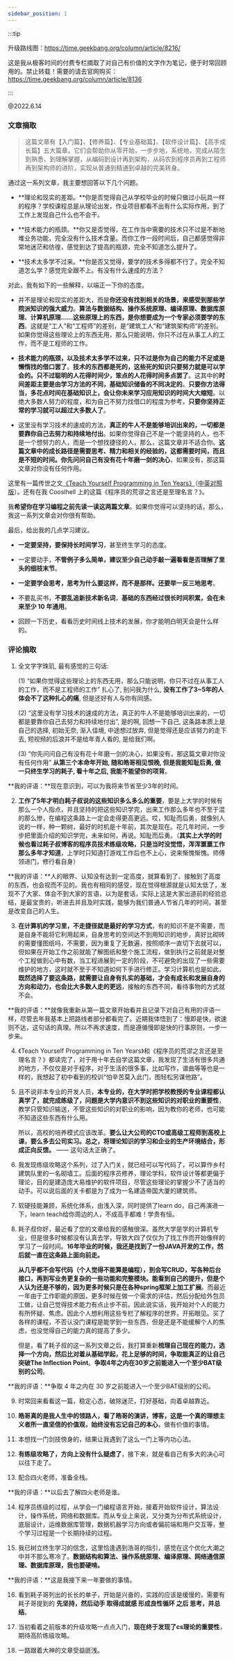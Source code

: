 ```yaml
---
sidebar_position: 1
---
```


:::tip

升级路线图：https://time.geekbang.org/column/article/8216/

这是我从极客时间的付费专栏摘取了对自己有价值的文字作为笔记，便于时常回顾用的。禁止转载！需要的请去官网购买：https://time.geekbang.org/column/article/8136

:::

@2022.6.14


### 文章摘取

> 这篇文章有【入门篇】、【修养篇】、【专业基础篇】、【软件设计篇】、【高手成长篇】五大篇章。它们会帮助你从零开始，一步步地，系统地，完成从陌生到熟悉，到理解掌握，从编码到设计再到架构，从码农到程序员再到工程师再到架构师的进阶，实现从普通到精通到卓越的完美转身。

通过这一系列文章，我主要想回答以下几个问题。

- **理论和现实的差距。**你是否觉得自己从学校毕业的时候只做过小玩具一样的程序？学校课程总是从理论出发，作业项目都看不出有什么实际作用，到了工作上发现自己什么也不会干。

- **技术能力的瓶颈。**你又是否觉得，在工作当中需要的技术只不过是不断地堆业务功能，完全没有什么技术含量。而你工作一段时间后，自己都感觉得非常地迷茫和彷徨，感觉到达了提高的瓶颈，完全不知道怎么提升了。

- **技术太多学不过来。**你是否又觉得，要学的技术多得都不行了，完全不知道怎么学？感觉完全跟不上。有没有什么速成的方法？

对此，我有如下的一些解释，以端正一下你的态度。

- 并不是理论和现实的差距大，而是**你还没有找到相关的场景，来感受到那些学院派知识的强大威力**。**算法与数据结构、操作系统原理、编译原理、数据库原理、计算机原理……这些原理上的东西，是你想要成为一个专家必须要学的东西**。这就是“工人”和“工程师”的差别，是“建筑工人”和“建筑架构师”的差别。如果你觉得这些理论上的东西无用，那么只能说明，你只不过在从事工人的工作，而不是工程师的工作。
  
- **技术能力的瓶颈，以及技术太多学不过来，只不过是你为自己的能力不足或是懒惰找的借口罢了**。**技术的东西都是死的，这些死的知识只要努力就是可以学会的。只不过聪明的人花得时间少，笨点的人花得时间多点罢了**。这其中的**时间差距主要是由学习方法的不同，基础知识储备的不同决定的**。**只要你方法得当，多花点时间在基础知识上，会让你未来学习应用知识的时间大大缩短**。以绝大多数人努力的程度，和为自己不努力找借口的程度为参考，**只要你坚持正常的学习就可以超过大多数人了**。
  
- 这里没有学习技术的速成的方法，**真正的牛人不是能够培训出来的，一切都是要靠你自己去努力和持续地付出**。如果你觉得自己不是一个能坚持的人，也不是一个想努力的人，而是一个想找捷径的人，那么，这篇文章并不适合你。**这篇文章中的成长路径是需要思考、精力和相关的经验的，这都需要时间，而且是不短的时间。你先问问自己有没有花十年磨一剑的决心**，如果没有，那这篇文章对你没有任何作用。

这里有一篇传世之文[《Teach Yourself Programming in Ten Years》](http://norvig.com/21-days.html)（[中英对照版](http://daiyuwen.freeshell.org/gb/misc/21-days-cn.html)）。还有在我 Cooslhell 上的这篇《程序员的荒谬之言还是至理名言？》。

我**希望你在学习编程之前先读一读这两篇文章**。如果你觉得可以坚持的话，那么，我这一系列文章会对你很有帮助。

最后，给出我的几点学习建议。

- **一定要坚持，要保持长时间学习**，甚至终生学习的态度。
  
- 一定要动手，**不管例子多么简单，建议至少自己动手敲一遍看看是否理解了里头的细枝末节**。
  
- **一定要学会思考，思考为什么要这样，而不是那样。还要举一反三地思考**。
  
- 不要乱买书，**不要乱追新技术新名词**，**基础的东西经过很长时间积累，会在未来至少 10 年通用**。

- 回顾一下历史，看看历史时间线上技术的发展，你才能明白明天会是什么样的。

### 评论摘取

1. 全文字字珠玑, 最有感觉的三句话: 
   
    (1) “如果你觉得这些理论上的东西无用，那么只能说明，你只不过在从事工人的工作，而不是工程师的工作” 扎心了, 别问我为什么, **没有工作了3~5年的人体会不了这种扎心的痛**, 但是还好有人与你有同感。

    (2) “这里没有学习技术的速成的方法，真正的牛人不是能够培训出来的，一切都是要靠你自己去努力和持续地付出”, 是的啊, 回想一下自己, 这条路本质上是自己的选择, 初始无奈, 渐入佳境, 中途想过放弃, 但是觉得还是应该努力的走下去, 短视频的后浪并不是给年青人看的, 是给我们啊。

    (3) “你先问问自己有没有花十年磨一剑的决心，如果没有，那这篇文章对你没有任何作用” **从第三个本命年开始, 随和皓哥相见恨晚, 但是我能知耻后勇, 做一只终生学习的耗子, 看十年之后, 我能不能望你的项背**。

**我的评语：**现在意识到，可以为我将来节省至少3年的时间。

2. **工作了5年才明白耗子叔说的这些知识多么多么的重要**，要是上大学的时候有那么一个人指点，并且坚持的把这些知识学完，出来工作那么多年也不至于混的那么惨，在编程这条路上一定会走得更高更远。哎，知耻而后勇，就像别人说的一样，种一颗树，最好的时机是十年前，其次是现在。花几年时间，一步步把里面介绍的知识学完，未来如何，再说。知耻而后勇。（**其实上大学的时候也看过耗子叔博客的程序员技术练级攻略，只是当时没觉悟，浑浑噩噩工作那么多年才知道**，上学时只知道打游戏工作后也不上心，说来惭愧惭愧。师傅领进门，修行看自身）

**我的评语：**人的眼界、认知没有达到一定高度，就算看到了、接触到了高度的东西，也会视而不见的。我也有相同的感受，现在觉得根源就是认知太低了，发现不了大家、体会不到大家的言语，以为是套话，实际上这是大家出道前的经验总结，是最宝贵的，听进去并且及时实践，能够为我们普通人节省几年的时间，甚至是改变自己的人生。

3. **在计算机的学习里，不走捷径就是最好的学习方式**，有的知识不是不需要，而是自身不能将它利用起来，自身思考的空间达不到用知识的地步，真好比砌砖的需要懂图纸吗，不需要，因为重复了无数遍，按照顺序一直切下去就可以，但如果在开始工作之前就能了解图纸和整个施工流程，做到执行之前就是对整个工程做到心中有数，当工程进展到一定的阶段，不可避免的出现了一些需要维护的地方，这时就不至于不知道如何下手进行修正。学习计算机也是如此，**既然选择了要这条路，就需要让自身有扎实的基础，才会有成长和发展自身的方向和动力，也会比大多数人走的更远**，接触的东西不同，看待事物的方式就不会。

**我的评语：**就像我重新从第一篇文章开始看并且记录下对自己有用的评语一样，尽管去年我基本上把路线者部分都看完了。近期我体悟到了：慢即是快，欲速则不达，这句话的真理。所以不再求速度，而是遵循慢即是快的行事原则，一步一步来。

4. 《Teach Yourself Programming in Ten Years》和《程序员的荒谬之言还是至理名言？》都读完了，对于用十年去自学这篇文章，我发现了生活有很多共通的地方，不仅仅是对于程序，对于生活的很多事，比如写作，谱曲等等也是一样的，我想起了初中看到的校训“怕辛苦莫入此门，图轻松另谋他路”。

5. 且不说非本专业的开发人员，**本专业的，在大学时把学校教授的专业课程都认真学了，就完成练级了，问题是大学内意识不到这些知识的对职业的重要性**，教学只管知识输送，不管这些知识的对职业的影响，因为教你的老师，也可能不知道这些东西有什么用。

    所以，高校的培养模式应该改革。**要么让大公司的CTO或高级工程师到高校上课，要么多去公司实习。总之，将理论知识的学习和企业的生产环境结合，形成正向反馈。**   —— 这句话太正确了。

6. 我发现练级攻略这个系列，过了入门关，就已经可以写代码了，可以算作乡村建筑队里的一名砌墙工。后面的程序员修养，理论学科，软件设计等都更偏于理论，目的是建造庞大易维护的软件项目，尽管这些理论的掌握少不了适当的动手。可以说后面的关卡都是为了成为一名建造帝国大厦的建筑师。

7. 软硬技能兼顾，系统化体系，由浅入深，同时提供了learn do，自己再演进一下，learn teach给你周边的人，不成高手都难！学贵有恒。

8. 耗子叔你好，最近看了您的文章给我的感触很深。虽然大学是学的计算机专业，但是很多时候都没有认真去学，导致大四了仅仅为了找工作而开始像样的学习了一段时间。**16年毕业的时候，我还是找到了一份JAVA开发的工作，然后就一直在这条路上面向前走。**
   
    **从几乎都不会写代码（个人觉得不能算是编程），到会写CRUD，写各种后台接口，再到写业务更复杂的一些功能和完整模块。能看到自己的提升，但是个人认为还是不够的，因为更多时候只是在各种spring框架上加工扩展**。而最近一年由于工作职能的原因，更多时候在做一个需求的评估，然后分配给外包员工做，让自己觉得技术能力有点止步不前。因此说实话，我开始对个人的能力有所怀疑、焦虑。因此个人想利用这些专栏了解程序的世界，开拓眼见。买了各样的课程，不否认没门课程是能学到一些东西，但是还是不能缓解个人的焦虑，也没觉得自己的能力真的提高了多少。

    但是，看了耗子叔的这一系列文章之后，我打算重新**梳理自己现在的能力，选择一个方向，然后比对着从基础学起，花上足够的时间，争取能真正的让自己突破The Inflection Point**。**争取4年之内在30岁之前能进入一个至少BAT级别的公司**。

**我的评语：**争取 4 年之内在 30 岁之前能进入一个至少BAT级别的公司。

9. 时常回来看看这一篇，稳定心态，破除迷茫，打好基础，向着卓越靠近。

10. **皓哥真的是我人生中的领路人，看了皓哥的演讲，博客，这是一个真的理想主义者所一直坚信的价值观，始终没有忘记自己的本心**，做有价值的事情。

11. 本想找一门剑技傍身的，结果让我遇到了这么一门上等内功心法。

12. **有练级攻略了，方向上没有什么疑虑了**，接下来，就是看自己有多大的决心可以往下走了。

13. 配合四火老师，准备全栈。

**我的评语：**以后去了解四火老师是谁。

14. 程序员练级的过程，从学会一门编程语言开始，接着开始软件设计，算法设计，操作系统，网络和数据库。而从专业上来说，又分类为分布式系统设计，底层设计，运维数据库管理，数据机器学习方向或者偏前端和用户交互等，整个学习过程是一个长期持续的过程。

15. 我已树立终生学习的信念，这里恰逢遇到浩哥的指引，感觉在这个优化大潮之中并不那么寒冷了。**数据结构和算法、操作系统原理、编译原理、网络通信原理、数据库原理，我也要硬啃。**

**我的评语：**这是我接下来一年要做的事情。

16. 看到耗子哥列出的长长的单子，开始是兴奋的，实践的应该是缓慢的，需要有耗子哥提到的 **先坚持，然后动手 取得成就感 形成良性循环 之后 思考，并总结**。

17. 当初看着之前版本的升级攻略一点点入门，**现在终于发现了cs理论的重要性**，期待高阶练级攻略。

18. 一路跟着大神的文章受益匪浅。